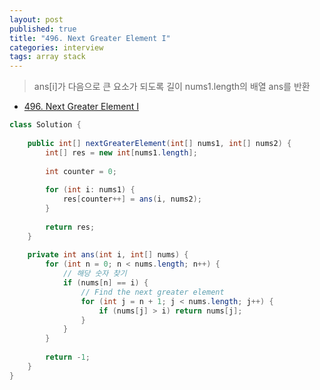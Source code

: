 ```yaml
---
layout: post
published: true
title: "496. Next Greater Element I"
categories: interview
tags: array stack
---
```


> ans[i]가 다음으로 큰 요소가 되도록 길이 nums1.length의 배열 ans를 반환

- [496. Next Greater Element I](https://leetcode.com/problems/next-greater-element-i/)


```java
class Solution {
    
    public int[] nextGreaterElement(int[] nums1, int[] nums2) {
        int[] res = new int[nums1.length];
        
        int counter = 0;
        
        for (int i: nums1) {
            res[counter++] = ans(i, nums2);
        }
        
        return res;
    }
    
    private int ans(int i, int[] nums) {
        for (int n = 0; n < nums.length; n++) {
            // 해당 숫자 찾기
            if (nums[n] == i) {
                // Find the next greater element
                for (int j = n + 1; j < nums.length; j++) {
                    if (nums[j] > i) return nums[j];
                }
            }
        }
        
        return -1;
    }
}
```
